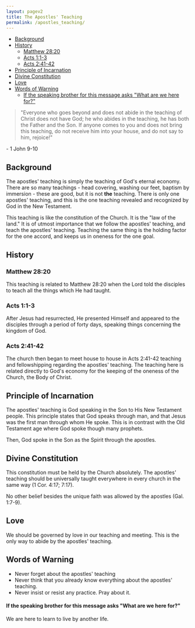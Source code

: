 ```yaml
---
layout: pagev2
title: The Apostles' Teaching
permalink: /apostles_teaching/
---
```

- [Background](#background)
- [History](#history)
  - [Matthew 28:20](#matthew-2820)
  - [Acts 1:1-3](#acts-11-3)
  - [Acts 2:41-42](#acts-241-42)
- [Principle of Incarnation](#principle-of-incarnation)
- [Divine Constitution](#divine-constitution)
- [Love](#love)
- [Words of Warning](#words-of-warning)
    - [If the speaking brother for this message asks "What are we here for?"](#if-the-speaking-brother-for-this-message-asks-what-are-we-here-for)

>"Everyone who goes beyond and does not abide in the teaching of Christ does not have God; he who abides in the teaching, he has both the Father and the Son. If anyone comes to you and does not bring this teaching, do not receive him into your house, and do not say to him, rejoice!"

\- 1 John 9-10

## Background

The apostles' teaching is simply the teaching of God's eternal economy. There are so many teachings - head covering, washing our feet, baptism by immersion - these are good, but it is not **the** teaching. There is only one apostles' teaching, and this is the one teaching revealed and recognized by God in the New Testament.

This teaching is like the constitution of the Church. It is the "law of the land." It is of utmost importance that we follow the apostles' teaching, and teach the apostles' teaching. Teaching the same thing is the holding factor for the one accord, and keeps us in oneness for the one goal. 

## History

### Matthew 28:20

This teaching is related to Matthew 28:20 when the Lord told the disciples to teach all the things which He had taught. 

### Acts 1:1-3

After Jesus had resurrected, He presented Himself and appeared to the disciples through a period of forty days, speaking things concerning the kingdom of God.

### Acts 2:41-42

The church then began to meet house to house in Acts 2:41-42 teaching and fellowshipping regarding the apostles' teaching. The teaching here is related directly to God's economy for the keeping of the oneness of the Church, the Body of Christ.

## Principle of Incarnation

The apostles' teaching is God speaking in the Son to His New Testament people. This principle states that God speaks through man, and that Jesus was the first man through whom He spoke. This is in contrast with the Old Testament age where God spoke though many prophets.

Then, God spoke in the Son as the Spirit through the apostles. 

## Divine Constitution

This constitution must be held by the Church absolutely. The apostles' teaching should be universally taught everywhere in every church in the same way (1 Cor. 4:17; 7:17). 

No other belief besides the unique faith was allowed by the apostles (Gal. 1:7-9).

## Love

We should be governed by love in our teaching and meeting. This is the only way to abide by the apostles' teaching.

## Words of Warning

- Never forget about the apostles' teaching
- Never think that you already know everything about the apostles' teaching.
- Never insist or resist any practice. Pray about it. 

#### If the speaking brother for this message asks "What are we here for?"

We are here to learn to live by another life.